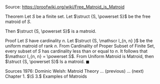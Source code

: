 # 

Source: https://proofwiki.org/wiki/Free_Matroid_is_Matroid

Theorem
Let $S$ be a finite set.
Let $\struct {S, \powerset S}$ be the free matroid of $S$.

Then $\struct {S, \powerset S}$ is a matroid.


Proof
Let $S$ have cardinality $n$.
Let $\struct {S, \mathscr I_{n, n} }$ be the uniform matroid of rank $n$.
From Cardinality of Proper Subset of Finite Set, every subset of $S$ has cardinality less than or equal to $n$.
It follows that $\mathscr I_{n, n} = \powerset S$.
From Uniform Matroid is Matroid, then $\struct {S, \powerset S}$ Is a matroid.
$\blacksquare$


Sources
1976: Dominic Welsh: Matroid Theory ... (previous) ... (next) Chapter $1.$ $\S 3.$ Examples of Matroids




